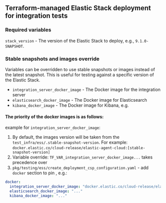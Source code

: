 ## Terraform-managed Elastic Stack deployment for integration tests 

### Required variables
`stack_version` - The version of the Elastic Stack to deploy, e.g., `9.1.0-SNAPSHOT`.

### Stable snapshots and images override

Variables can be overridden to use stable snapshots or images instead of the latest snapshot. This is useful for testing against a specific version of the Elastic Stack.

* `integration_server_docker_image` - The Docker image for the integration server
* `elasticsearch_docker_image` - The Docker image for Elasticsearch
* `kibana_docker_image` - The Docker image for Kibana, e.g.

#### The priority of the docker images is as follows:
example for `integration_server_docker_image`:
1) By default, the images version will be taken from the `test_infra/ess/.stable-snapshot-version`. For example: `docker.elastic.co/cloud-release/elastic-agent-cloud:[stable-snapshot-version]`
2) Variable override: `TF_VAR_integration_server_docker_image...` takes precedence over
3) `pkg/testing/ess/create_deployment_csp_configuration.yaml` - add `docker` section to pin , e.g.:
```yaml
docker:
  integration_server_docker_image: "docker.elastic.co/cloud-release/elastic-agent-cloud:9.1.0-SNAPSHOT"
  elasticsearch_docker_image: "..."
  kibana_docker_image: "..."
```
